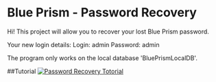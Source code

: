 # Blue Prism - Password Recovery

Hi!
This project will allow you to recover your lost Blue Prism password.

Your new login details:
Login: admin
Password: admin

The program only works on the local database 'BluePrismLocalDB'.

##Tutorial
[![Password Recovery Totorial](https://img.youtube.com/vi/zTfR7zmkZ18/0.jpg)](https://www.youtube.com/watch?v=zTfR7zmkZ18 "Password Recovery Totorial")